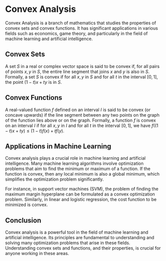# Convex Analysis

Convex Analysis is a branch of mathematics that studies the properties of convex sets and convex functions. It has significant applications in various fields such as economics, game theory, and particularly in the field of machine learning and artificial intelligence. 

## Convex Sets

A set $S$ in a real or complex vector space is said to be convex if, for all pairs of points $x, y$ in $S$, the entire line segment that joins $x$ and $y$ is also in $S$. Formally, a set $S$ is convex if for all $x, y$ in $S$ and for all $t$ in the interval $[0,1]$, the point $(1-t)x + ty$ is in $S$.

## Convex Functions

A real-valued function $f$ defined on an interval $I$ is said to be convex (or concave upwards) if the line segment between any two points on the graph of the function lies above or on the graph. Formally, a function $f$ is convex on an interval $I$ if for all $x, y$ in $I$ and for all $t$ in the interval $[0,1]$, we have $f((1-t)x + ty) \leq (1-t)f(x) + tf(y)$.

## Applications in Machine Learning

Convex analysis plays a crucial role in machine learning and artificial intelligence. Many machine learning algorithms involve optimization problems that aim to find the minimum or maximum of a function. If the function is convex, then any local minimum is also a global minimum, which simplifies the optimization problem significantly.

For instance, in support vector machines (SVM), the problem of finding the maximum margin hyperplane can be formulated as a convex optimization problem. Similarly, in linear and logistic regression, the cost function to be minimized is convex.

## Conclusion

Convex analysis is a powerful tool in the field of machine learning and artificial intelligence. Its principles are fundamental to understanding and solving many optimization problems that arise in these fields. Understanding convex sets and functions, and their properties, is crucial for anyone working in these areas.
